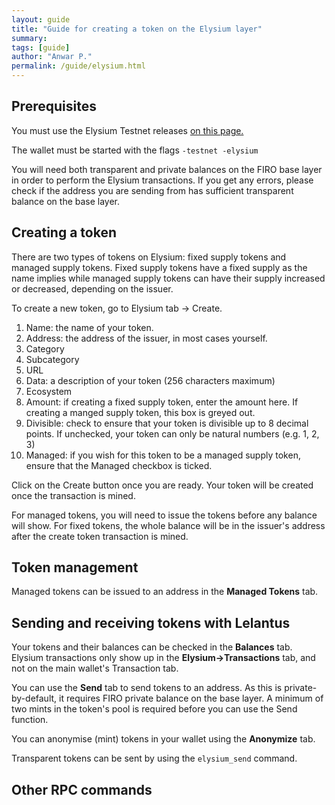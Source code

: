 ```yaml
---
layout: guide
title: "Guide for creating a token on the Elysium layer"
summary: 
tags: [guide]
author: "Anwar P."
permalink: /guide/elysium.html
---
```

## Prerequisites

You must use the Elysium Testnet releases [on this page.](https://github.com/firoorg/firo/releases)

The wallet must be started with the flags `-testnet -elysium`

You will need both transparent and private balances on the FIRO base layer in order to perform the Elysium transactions. If you get any errors, please check if the address you are sending from has sufficient transparent balance on the base layer.

## Creating a token

There are two types of tokens on Elysium: fixed supply tokens and managed supply tokens. Fixed supply tokens have a fixed supply as the name implies while managed supply tokens can have their supply increased or decreased, depending on the issuer.

To create a new token, go to Elysium tab -> Create.

1. Name: the name of your token.
2. Address: the address of the issuer, in most cases yourself.
3. Category
4. Subcategory
5. URL
6. Data: a description of your token (256 characters maximum)
7. Ecosystem
8. Amount: if creating a fixed supply token, enter the amount here. If creating a manged supply token, this box is greyed out.
9. Divisible: check to ensure that your token is divisible up to 8 decimal points. If unchecked, your token can only be natural numbers (e.g. 1, 2, 3)
10. Managed: if you wish for this token to be a managed supply token, ensure that the Managed checkbox is ticked.

Click on the Create button once you are ready. Your token will be created once the transaction is mined.

For managed tokens, you will need to issue the tokens before any balance will show. For fixed tokens, the whole balance will be in the issuer's address after the create token transaction is mined.

## Token management

Managed tokens can be issued to an address in the **Managed Tokens** tab.

## Sending and receiving tokens with Lelantus

Your tokens and their balances can be checked in the **Balances** tab. Elysium transactions only show up in the **Elysium->Transactions** tab, and not on the main wallet's Transaction tab.

You can use the **Send** tab to send tokens to an address. As this is private-by-default, it requires FIRO private balance on the base layer. A minimum of two mints in the token's pool is required before you can use the Send function.

You can anonymise (mint) tokens in your wallet using the **Anonymize** tab.

Transparent tokens can be sent by using the `elysium_send` command.

## Other RPC commands
